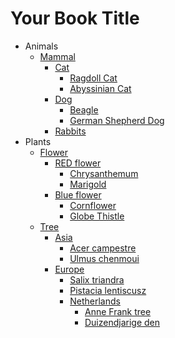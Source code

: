 # Your Book Title- Animals	* [Mammal](/Animals/Mammal.md)		* [Cat](/Animals/Mammal.md#cat)			* [Ragdoll Cat](/Animals/Mammal.md#ragdoll-cat)			* [Abyssinian Cat](/Animals/Mammal.md#abyssinian-cat)		* [Dog](/Animals/Mammal.md#dog)			* [Beagle](/Animals/Mammal.md#beagle)			* [German Shepherd Dog](/Animals/Mammal.md#german-shepherd-dog)		* [Rabbits](/Animals/Mammal.md#rabbits)- Plants	* [Flower](/Plants/Flower.md)		* [RED flower](/Plants/Flower.md#red-flower)			* [Chrysanthemum](/Plants/Flower.md#chrysanthemum)			* [Marigold](/Plants/Flower.md#marigold)		* [Blue flower](/Plants/Flower.md#blue-flower)			* [Cornflower](/Plants/Flower.md#cornflower)			* [Globe Thistle](/Plants/Flower.md#globe-thistle)	* [Tree](/Plants/Tree.md)		* [Asia](/Plants/Tree.md#asia)			* [Acer campestre](/Plants/Tree.md#acer-campestre)			* [Ulmus chenmoui](/Plants/Tree.md#ulmus-chenmoui)		* [Europe](/Plants/Tree.md#europe)			* [Salix triandra](/Plants/Tree.md#salix-triandra)			* [Pistacia lentiscusz](/Plants/Tree.md#pistacia-lentiscusz)			* [Netherlands](/Plants/Tree.md#netherlands)				* [Anne Frank tree](/Plants/Tree.md#anne-frank-tree)				* [Duizendjarige den](/Plants/Tree.md#duizendjarige-den)